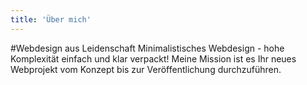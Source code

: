 ```yaml
---
title: 'Über mich'
---
```


#Webdesign aus Leidenschaft
Minimalistisches Webdesign - hohe Komplexität einfach und klar verpackt! Meine Mission ist es Ihr neues Webprojekt vom Konzept bis zur Veröffentlichung durchzuführen. 